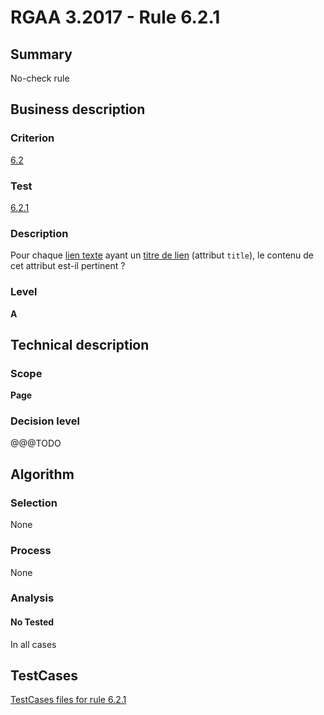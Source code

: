 # RGAA 3.2017 - Rule 6.2.1

## Summary
No-check rule


## Business description

### Criterion
[6.2](http://references.modernisation.gouv.fr/rgaa-accessibilite/criteres.html#crit-6-2)

### Test
[6.2.1](http://references.modernisation.gouv.fr/rgaa-accessibilite/criteres.html#test-6-2-1)

### Description
<div lang="fr">Pour chaque <a href="http://references.modernisation.gouv.fr/rgaa-accessibilite/glossaire.html#lien-texte">lien texte</a> ayant un <a href="http://references.modernisation.gouv.fr/rgaa-accessibilite/glossaire.html#titre-de-lien">titre de lien</a> (attribut <code lang="en">title</code>), le contenu de cet attribut est-il pertinent&nbsp;?</div>

### Level
**A**


## Technical description

### Scope
**Page**

### Decision level
@@@TODO


## Algorithm

### Selection
None

### Process
None

### Analysis

#### No Tested
In all cases


##  TestCases

[TestCases files for rule 6.2.1](https://github.com/Asqatasun/Asqatasun/tree/develop/rules/rules-rgaa3.2017/src/test/resources/testcases/rgaa32017/Rgaa32017Rule060201/)


